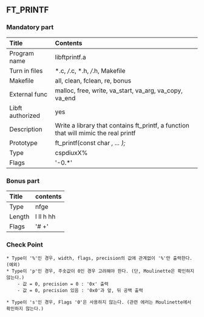 ## FT_PRINTF

### Mandatory part

|Title|Contents|
|:---|:---|
|Program name|libftprintf.a|
|Turn in files|*.c, */*.c, *.h, */*.h, Makefile|
|Makefile|all, clean, fclean, re, bonus|
|External func|malloc, free, write, va_start, va_arg, va_copy, va_end|
|Libft authorized|yes|
|Description|Write a library that contains ft_printf, a function that will mimic the real printf|
|Prototype|ft_printf(const char *, ... );*|
|Type|cspdiuxX%|
|Flags|'-0.\*'|

### Bonus part

|Title|contents|
|:---|:---|
|Type|nfge|
|Length|l ll h hh|
|Flags|'# +'|

### Check Point

    * Type이 '%'인 경우, width, flags, precision의 값에 관계없이 '%'만 출력한다. (예외)
    * Type이 'p'인 경우, 주솟값이 0인 경우 고려해야 한다. (단, Moulinette은 확인하지 않는다.)
        - 값 = 0, precision = 0 : '0x' 출력
        - 값 = 0, precision 있음 : '0x0'과 앞, 뒤 공백 출력
        
    * Type이 's'인 경우, Flags '0'은 사용하지 않는다. (관련 에러는 Moulinette에서 확인하지 않는다.)
